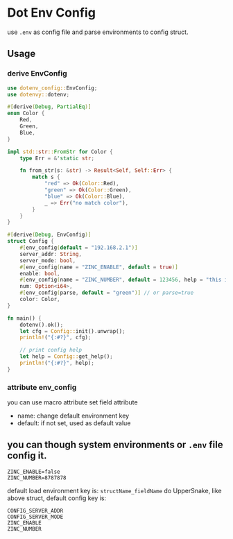 # Dot Env Config

use `.env` as config file and parse environments to config struct.

## Usage

### derive EnvConfig

```rust
use dotenv_config::EnvConfig;
use dotenvy::dotenv;

#[derive(Debug, PartialEq)]
enum Color {
    Red,
    Green,
    Blue,
}

impl std::str::FromStr for Color {
    type Err = &'static str;

    fn from_str(s: &str) -> Result<Self, Self::Err> {
        match s {
            "red" => Ok(Color::Red),
            "green" => Ok(Color::Green),
            "blue" => Ok(Color::Blue),
            _ => Err("no match color"),
        }
    }
}

#[derive(Debug, EnvConfig)]
struct Config {
    #[env_config(default = "192.168.2.1")]
    server_addr: String,
    server_mode: bool,
    #[env_config(name = "ZINC_ENABLE", default = true)]
    enable: bool,
    #[env_config(name = "ZINC_NUMBER", default = 123456, help = "this is for demo")]
    num: Option<i64>,
    #[env_config(parse, default = "green")] // or parse=true
    color: Color,
}

fn main() {
    dotenv().ok();
    let cfg = Config::init().unwrap();
    println!("{:#?}", cfg);

    // print config help
    let help = Config::get_help();
    println!("{:#?}", help);
}
```

### attribute env_config

you can use macro attribute set field attribute 

- name: change default environment key
- default: if not set, used as default value

## you can though system environments or `.env` file config it.

```
ZINC_ENABLE=false
ZINC_NUMBER=8787878
```

default load environment key is: `structName_fieldName` do UpperSnake, like above struct, default config key is:

```
CONFIG_SERVER_ADDR
CONFIG_SERVER_MODE
ZINC_ENABLE
ZINC_NUMBER
```
